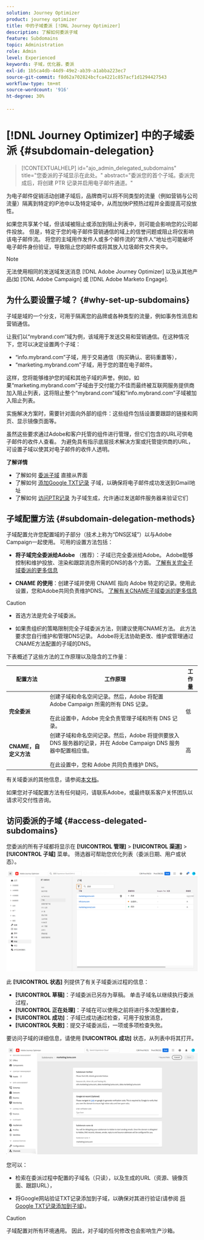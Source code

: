 ```yaml
---
solution: Journey Optimizer
product: journey optimizer
title: 中的子域委派 [!DNL Journey Optimizer]
description: 了解如何委派子域
feature: Subdomains
topic: Administration
role: Admin
level: Experienced
keywords: 子域，优化器，委派
exl-id: 1b5ca4db-44d9-49e2-ab39-a1abba223ec7
source-git-commit: f8d62a702824bcfca4221c857acf1d1294427543
workflow-type: tm+mt
source-wordcount: '916'
ht-degree: 30%

---
```


# [!DNL Journey Optimizer] 中的子域委派 {#subdomain-delegation}

>[!CONTEXTUALHELP]
>id="ajo_admin_delegated_subdomains"
>title="您委派的子域显示在此处。"
>abstract="委派您的首个子域。委派完成后，将创建 PTR 记录并启用电子邮件通道。"

为电子邮件促销活动创建子域后，品牌商可以将不同类型的流量（例如营销与公司流量）隔离到特定的IP池中以及特定域中，从而加快IP预热过程并全面提高可投放性。

如果您共享某个域，但该域被阻止或添加到阻止列表中，则可能会影响您的公司邮件投放。 但是，特定于您的电子邮件营销通信的域上的信誉问题或阻止将仅影响该电子邮件流。 将您的主域用作发件人或多个邮件流的“发件人”地址也可能破坏电子邮件身份验证，导致阻止您的邮件或将其放入垃圾邮件文件夹中。

>[!NOTE]
>
>无法使用相同的发送域发送消息 [!DNL Adobe Journey Optimizer] 以及从其他产品(如 [!DNL Adobe Campaign] 或 [!DNL Adobe Marketo Engage].

## 为什么要设置子域？ {#why-set-up-subdomains}

子域是域的一个分支，可用于隔离您的品牌或各种类型的流量，例如事务性消息和营销通信。

让我们以“mybrand.com”域为例，该域用于发送交易和营销通信。在这种情况下，您可以决定设置两个子域：

* “info.mybrand.com”子域，用于交易通信（购买确认、密码重置等），
* “marketing.mybrand.com”子域，用于您的潜在电子邮件。

这样，您将能够维护您的域和其他子域的声誉。例如，如果“marketing.mybrand.com”子域由于交付能力不佳而最终被互联网服务提供商加入阻止列表，这将阻止整个“mybrand.com”域和“info.mybrand.com”子域被加入阻止列表。

实施解决方案时，需要针对面向外部的组件：这些组件包括设置要跟踪的链接和网页、显示镜像页面等。

虽然这些要求通过Adobe和客户托管的组件进行管理，但它们包含的URL可供电子邮件的收件人查看。 为避免具有指示底层技术解决方案或托管提供商的URL，可设置子域以使其对电子邮件的收件人透明。

**了解详情**

* 了解如何 [委派子域](delegate-subdomain.md) 直接从界面
* 了解如何 [添加Google TXT记录](google-txt.md) 子域，以确保将电子邮件成功发送到Gmail地址
* 了解如何 [访问PTR记录](ptr-records.md) 为子域生成，允许通过发送邮件服务器来验证它们

## 子域配置方法 {#subdomain-delegation-methods}

子域配置允许您配置域的子部分（技术上称为“DNS区域”）以与Adobe Campaign一起使用。 可用的设置方法包括：

* **将子域完全委派给Adobe** （推荐）：子域已完全委派给Adobe。 Adobe能够控制和维护投放、渲染和跟踪消息所需的DNS的各个方面。 [了解有关完全子域委派的更多信息](delegate-subdomain.md#full-subdomain-delegation)

* **CNAME 的使用**：创建子域并使用 CNAME 指向 Adobe 特定的记录。使用此设置，您和Adobe共同负责维护DNS。 [了解有关CNAME子域委派的更多信息](delegate-subdomain.md#cname-subdomain-delegation)

>[!CAUTION]
>
>* 首选方法是完全子域委派。
>
>* 如果贵组织的策略限制完全子域委派方法，则建议使用CNAME方法。 此方法要求您自行维护和管理DNS记录。 Adobe将无法协助更改、维护或管理通过CNAME方法配置的子域的DNS。

下表概述了这些方法的工作原理以及隐含的工作量：

| 配置方法 | 工作原理 | 工作量 |
|---|---|---|
| **完全委派** | 创建子域和命名空间记录。然后，Adobe 将配置 Adobe Campaign 所需的所有 DNS 记录。<br/><br/>在此设置中，Adobe 完全负责管理子域和所有 DNS 记录。 | 低 |
| **CNAME，自定义方法** | 创建子域和命名空间记录。然后，Adobe 将提供要放入 DNS 服务器的记录，并在 Adobe Campaign DNS 服务器中配置相应值。<br/><br/>在此设置中，您和 Adobe 共同负责维护 DNS。 | 高 |

有关域委派的其他信息，请参阅[本文档](https://experienceleague.adobe.com/docs/deliverability-learn/deliverability-best-practice-guide/additional-resources/product-specific-resources/campaign/ac-domain-name-setup.html?lang=zh-Hans)。

如果您对子域配置方法有任何疑问，请联系Adobe，或最终联系客户关怀团队以请求可交付性咨询。

## 访问委派的子域 {#access-delegated-subdomains}

您委派的所有子域都将显示在 **[!UICONTROL 管理]** > **[!UICONTROL 渠道]** > **[!UICONTROL 子域]** 菜单。 筛选器可帮助您优化列表（委派日期、用户或状态）。

![](assets/subdomain-list.png)

此 **[!UICONTROL 状态]** 列提供了有关子域委派过程的信息：

* **[!UICONTROL 草稿]**：子域委派已另存为草稿。 单击子域名以继续执行委派过程，
* **[!UICONTROL 正在处理]**：子域在可以使用之前将进行多次配置检查，
* **[!UICONTROL 成功]**：子域已成功通过检查，可用于投放消息，
* **[!UICONTROL 失败]**：提交子域委派后，一项或多项检查失败。

要访问子域的详细信息，请使用 **[!UICONTROL 成功]** 状态，从列表中将其打开。

![](assets/subdomain-delegated.png)

您可以：

* 检索在委派过程中配置的子域名（只读），以及生成的URL（资源、镜像页面、跟踪URL），

* 将Google网站验证TXT记录添加到子域，以确保对其进行验证(请参阅 [将Google TXT记录添加到子域](google-txt.md))。


>[!CAUTION]
>
>子域配置对所有环境通用。 因此，对子域的任何修改也会影响生产沙箱。
